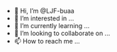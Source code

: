 - 👋 Hi, I’m @LJF-buaa
- 👀 I’m interested in ...
- 🌱 I’m currently learning ...
- 💞️ I’m looking to collaborate on ...
- 📫 How to reach me ...

<!---
LJF-buaa/LJF-buaa is a ✨ special ✨ repository because its `README.md` (this file) appears on your GitHub profile.
You can click the Preview link to take a look at your changes.
--->
